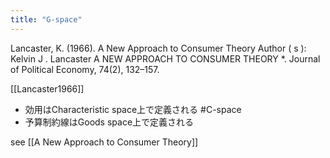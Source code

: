 ```yaml
---
title: "G-space"
---
```


Lancaster, K. (1966). A New Approach to Consumer Theory Author ( s ): Kelvin J . Lancaster A NEW APPROACH TO CONSUMER THEORY *. Journal of Political Economy, 74(2), 132–157.

[[Lancaster1966]]
- 効用はCharacteristic space上で定義される #C-space
- 予算制約線はGoods space上で定義される

see [[A New Approach to Consumer Theory]]


